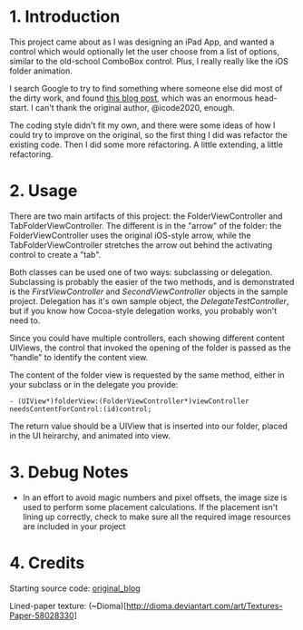 [original_blog]: http://iphone2020.wordpress.com/2011/02/17/ios-open-folder-animation/

# 1.  Introduction

This project came about as I was designing an iPad App, and wanted a control which would optionally let the user choose from a list of options, similar to the old-school ComboBox control.  Plus, I really really like the iOS folder animation.

I search Google to try to find something where someone else did most of the dirty work, and found [this blog post][original_blog], which was an enormous head-start.  I can't thank the original author, @icode2020, enough.

The coding style didn't fit my own, and there were some ideas of how I could try to improve on the original, so the first thing I did was refactor the existing code.  Then I did some more refactoring.  A little extending, a little refactoring.

# 2.  Usage

There are two main artifacts of this project: the FolderViewController and TabFolderViewController.  The different is in the "arrow" of the folder:  the FolderViewController uses the original iOS-style arrow, while the TabFolderViewController stretches the arrow out behind the activating control to create a "tab".

Both classes can be used one of two ways:  subclassing or delegation.  Subclassing is probably the easier of the two methods, and is demonstrated is the *FirstViewController* and *SecondViewController* objects in the sample project.  Delegation has it's own sample object, the *DelegateTestController*, but if you know how Cocoa-style delegation works, you probably won't need to.

Since you could have multiple controllers, each showing different content UIViews, the control that invoked the opening of the folder is passed as the "handle" to identify the content view.

The content of the folder view is requested by the same method, either in your subclass or in the delegate you provide:

	- (UIView*)folderView:(FolderViewController*)viewController needsContentForControl:(id)control;
	
The return value should be a UIView that is inserted into our folder, placed in the UI heirarchy, and animated into view.

# 3. Debug Notes

- In an effort to avoid magic numbers and pixel offsets, the image size is used to perform some placement calculations.  If the placement isn't lining up correctly, check to make sure all the required image resources are included in your project

# 4. Credits

Starting source code: [original_blog][]

Lined-paper texture: (~Dioma)[http://dioma.deviantart.com/art/Textures-Paper-58028330]